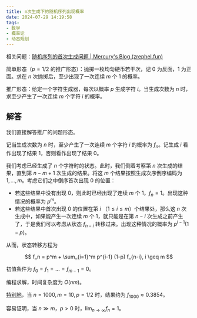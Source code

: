 ```yaml
---
title: n次生成下的随机序列出现概率
date: 2024-07-29 14:19:58
tags:
- 数学
- 概率论
- 动态规划
---
```


相关问题：[随机序列的首次生成问题 | Mercury&#39;s Blog (zrephel.fun)](https://zrephel.fun/2023/07/18/%E9%9A%8F%E6%9C%BA%E5%BA%8F%E5%88%97%E7%9A%84%E9%A6%96%E6%AC%A1%E7%94%9F%E6%88%90%E9%97%AE%E9%A2%98/)

简单形态（$p=1/2$ 的推广形态）：抛掷一枚均匀硬币若干次，记 0 为反面，1 为正面。求在 $n$ 次抛掷后，至少出现了一次连续 $m$ 个 1 的概率。

推广形态：给定一个字符生成器，每次以概率 $p$ 生成字符 $i$。当生成次数为 $n$ 时，求至少产生了一次连续 $m$ 个字符 $i$ 的概率。

<!--more-->

## 解答

我们直接解答推广的问题形态。

记当生成次数为 $n$ 时，至少产生了一次连续 $m$ 个字符 $i$ 的概率为 $f_n$。记生成 $i$ 看作出现了结果 1，否则看作出现了结果 0。

我们考虑已经生成了 $n$ 个字符时的状态。此时，我们倒着考察第 $n$ 次生成的结果，直到第 $n - m + 1$ 次生成的结果。将这 $m$ 个结果按照生成次序倒序编码为 $1, \dots, m$。考虑它们之中倒序首次出现 0 的位置：

* 若这些结果中没有出现 0，则此时已经出现了连续 $m$ 个 1，$f_n = 1$。出现这种情况的概率为 $p^m$。
* 若这些结果中首次出现 0 的位置在第 $i$ （$1 \leq i \leq m$）个结果处，那么这 $n$ 次生成中，如果能产生一次连续 $m$ 个 1，就只能是在第 $n-i$ 次生成之前产生了，于是我们可以考虑从状态 $f_{n-i}$ 转移过来。出现这种情况的概率为 $p^{i-1} (1-p)$。

从而，状态转移方程为

$$
f_n = p^m + \sum_{i=1}^m p^{i-1} (1-p) f_{n-i}, i \geq m
$$

初值条件为 $f_0 = f_1 = \dots = f_{m - 1} = 0$。

编程求解，时间复杂度为 $O(nm)$。

[特别地](https://www.zhihu.com/question/46388875)，当 $n = 1000, m = 10, p = 1/2$ 时，结果约为 $f_{1000} \approx 0.3854$。

容易证明，当 $n \gg m$，$p > 0$ 时，$\lim_{n \to \infty} f_n = 1$。

